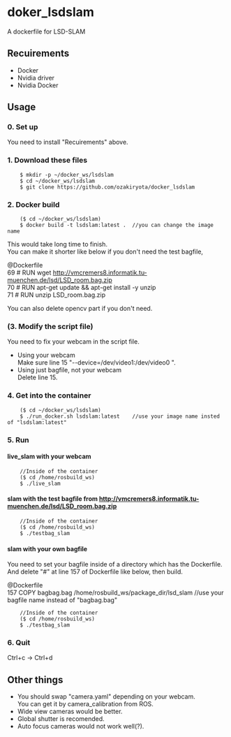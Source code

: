 # doker_lsdslam

A dockerfile for LSD-SLAM

## Recuirements
* Docker
* Nvidia driver
* Nvidia Docker

## Usage
### 0. Set up
You need to install "Recuirements" above.
### 1. Download these files
		$ mkdir -p ~/docker_ws/lsdslam
		$ cd ~/docker_ws/lsdslam
		$ git clone https://github.com/ozakiryota/docker_lsdslam
### 2. Docker build
		($ cd ~/docker_ws/lsdslam)
		$ docker build -t lsdslam:latest .	//you can change the image name
This would take long time to finish.  
You can make it shorter like below if you don't need the test bagfile,  

@Dockerfile  
69 # RUN wget http://vmcremers8.informatik.tu-muenchen.de/lsd/LSD_room.bag.zip  
70 # RUN apt-get update && apt-get install -y unzip  
71 # RUN unzip LSD_room.bag.zip  

You can also delete opencv part if you don't need.
### (3. Modify the script file)
You need to fix your webcam in the script file.  
+ Using your webcam  
Make sure line 15 "--device=/dev/video1:/dev/video0 \".
+ Using just bagfile, not your webcam  
Delete line 15.
### 4. Get into the container
		($ cd ~/docker_ws/lsdslam)
		$ ./run_docker.sh lsdslam:latest	//use your image name insted of "lsdslam:latest"
### 5. Run
#### live_slam with your webcam

		//Inside of the container
		($ cd /home/rosbuild_ws)
		$ ./live_slam
#### slam with the test bagfile from http://vmcremers8.informatik.tu-muenchen.de/lsd/LSD_room.bag.zip

		//Inside of the container
		($ cd /home/rosbuild_ws)
		$ ./testbag_slam
#### slam with your own bagfile  
You need to set your bagfile inside of a directory which has the Dockerfile.  
And delete "#" at line 157 of Dockerfile like below, then build.  

@Dockerfile  
157 COPY  bagbag.bag /home/rosbuild_ws/package_dir/lsd_slam	//use your bagfile name instead of "bagbag.bag"

		//Inside of the container
		($ cd /home/rosbuild_ws)
		$ ./testbag_slam
### 6. Quit
Ctrl+c → Ctrl+d
## Other things
+ You should swap "camera.yaml" depending on your webcam.  
You can get it by camera_calibration from ROS.
+ Wide view cameras would be better.
+ Global shutter is recomended.
+ Auto focus cameras would not work well(?).
